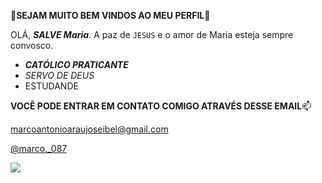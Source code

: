 💙**SEJAM MUITO BEM VINDOS AO MEU PERFIL**💙

OLÁ, ***SALVE Maria***. A paz de `JESUS` e o amor de Maria esteja sempre convosco.

- ***CATÓLICO PRATICANTE***
- _SERVO DE DEUS_
- ESTUDANDE

 **VOCÊ PODE ENTRAR EM CONTATO COMIGO ATRAVÉS DESSE EMAIL**📫

  marcoantonioaraujoseibel@gmail.com
  
[@marco._087](https://www.instagram.com/marco._087/)


![](https://media.tenor.com/FbQMyx2lqCkAAAAC/holy-wafer-yes-or-no-funny-pope-francis.gif)
  
  
